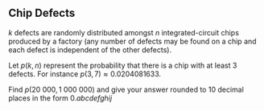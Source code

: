 ## Chip Defects

$k$ defects are randomly distributed amongst $n$ integrated-circuit chips produced by a factory (any number of defects may be found on a chip and each defect is independent of the other defects).

Let $p(k,n)$ represent the probability that there is a chip with at least $3$ defects.
For instance $p(3,7) ≈ 0.0204081633$.

Find $p(20\ 000, 1\ 000\ 000)$ and give your answer rounded to $10$ decimal places in the form $0.abcdefghij$
